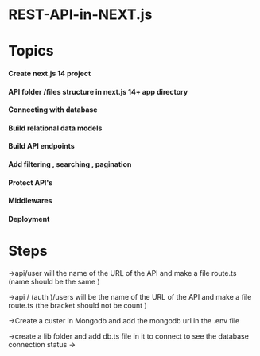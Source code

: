 # REST-API-in-NEXT.js

<h1>Topics</h1>
<h4>Create next.js 14 project</h4>
<h4>API folder /files structure in next.js 14+ app directory</h4>
<h4>Connecting with database </h4>
<h4>Build relational data models </h4>
<h4>Build API endpoints </h4>
<h4>Add filtering , searching , pagination </h4>
<h4>Protect API's</h4>
<h4>Middlewares </h4>
<h4>Deployment </h4>

<h1>Steps </h1>
->api/user will the name of the URL of the API and make a file route.ts
(name should be the same )

->api / (auth )/users will be the name of the URL of the API and make a file route.ts
(the bracket should not be count )

->Create a custer in Mongodb and add the mongodb url in the .env file

->create a lib folder and add db.ts file in it to connect to see the database connection status
->
